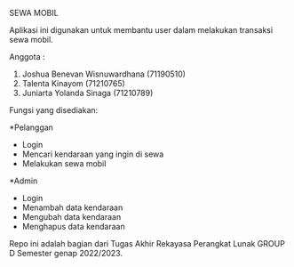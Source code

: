 SEWA MOBIL

Aplikasi ini digunakan untuk membantu user
dalam melakukan transaksi sewa mobil.

Anggota : 
1. Joshua Benevan Wisnuwardhana (71190510)
2. Talenta Kinayom (71210765)
3. Juniarta Yolanda Sinaga (71210789)

Fungsi yang disediakan:

*Pelanggan
- Login
- Mencari kendaraan yang ingin di sewa
- Melakukan sewa mobil

*Admin
- Login
- Menambah data kendaraan 
- Mengubah data kendaraan 
- Menghapus data kendaraan


Repo ini adalah bagian dari Tugas Akhir Rekayasa Perangkat Lunak GROUP D Semester genap 2022/2023. 
